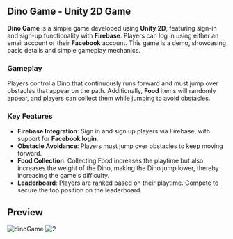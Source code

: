 ## Dino Game - Unity 2D Game

**Dino Game** is a simple game developed using **Unity 2D**, featuring sign-in and sign-up functionality with **Firebase**. Players can log in using either an email account or their **Facebook** account. This game is a demo, showcasing basic details and simple gameplay mechanics.

### Gameplay
Players control a Dino that continuously runs forward and must jump over obstacles that appear on the path. Additionally, **Food** items will randomly appear, and players can collect them while jumping to avoid obstacles.


### Key Features
- **Firebase Integration**: Sign in and sign up players via Firebase, with support for **Facebook login**.
- **Obstacle Avoidance**: Players must jump over obstacles to keep moving forward.
- **Food Collection**: Collecting Food increases the playtime but also increases the weight of the Dino, making the Dino jump lower, thereby increasing the game's difficulty.
- **Leaderboard**: Players are ranked based on their playtime. Compete to secure the top position on the leaderboard.

## Preview
![dinoGame](https://github.com/user-attachments/assets/57ed237d-62c7-4309-856a-32f5ff3e78bc)
![2](https://github.com/user-attachments/assets/271101c3-d3bc-4e53-a772-961d69ffe0ef)
